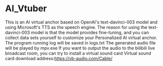# AI_Vtuber
This is an AI virtual anchor based on OpenAI's text-davinci-003 model and using Microsoft's TTS as the speech engine. The reason for using the text-davinci-003 model is that the model provides fine-tuning, and you can collect data sets yourself to customize your Personalized AI virtual anchor.
The program running log will be saved in logs.txt
The generated audio file will be played by mpv.exe
If you want to output the audio to the bilibili live broadcast room, you can try to install a virtual sound card
Virtual sound card download address:https://vb-audio.com/Cable/
